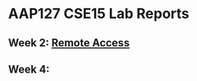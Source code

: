 # AAP127 CSE15 Lab Reports

## Week 2: [Remote Access](https://aap127.github.io/cse15l-lab-reports/week2_lab)

## Week 4: [](https://aap127.github.io/cse15l-lab-reports/week4_lab)